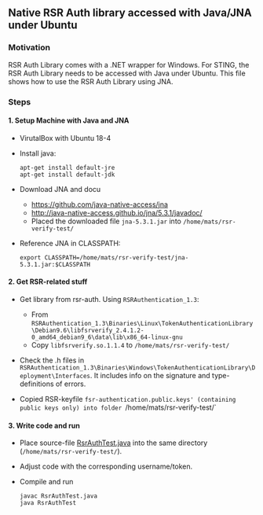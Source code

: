 ## Native RSR Auth library accessed with Java/JNA under Ubuntu ##

### Motivation

RSR Auth Library comes with a .NET wrapper for Windows.
For STING, the RSR Auth Library needs to be accessed with Java under Ubuntu.
This file shows how to use the RSR Auth Library using JNA.


### Steps ###

#### 1. Setup Machine with Java and JNA
- VirutalBox with Ubuntu 18-4

- Install java:
  ````
  apt-get install default-jre
  apt-get install default-jdk
  ````
  
- Download JNA and docu
  - https://github.com/java-native-access/jna
  - http://java-native-access.github.io/jna/5.3.1/javadoc/
  - Placed the downloaded file `jna-5.3.1.jar` into `/home/mats/rsr-verify-test/`

- Reference JNA in CLASSPATH:
  ````
  export CLASSPATH=/home/mats/rsr-verify-test/jna-5.3.1.jar:$CLASSPATH
  ````


#### 2. Get RSR-related stuff
- Get library from rsr-auth. Using `RSRAuthentication_1.3`:
  - From `RSRAuthentication_1.3\Binaries\Linux\TokenAuthenticationLibrary\Debian9.6\libfsrverify_2.4.1.2-0_amd64_debian9_6\data\lib\x86_64-linux-gnu`
  - Copy `libfsrverify.so.1.1.4` to `/home/mats/rsr-verify-test/`

- Check the .h files in `RSRAuthentication_1.3\Binaries\Windows\TokenAuthenticationLibrary\Deployment\Interfaces`. It includes info on the signature and type-definitions of errors.

- Copied RSR-keyfile `fsr-authentication.public.keys' (containing public keys only) into folder `/home/mats/rsr-verify-test/`


#### 3. Write code and run
- Place source-file [RsrAuthTest.java](/RsrAuthTest.java) into the same directory (`/home/mats/rsr-verify-test/`). 

- Adjust code with the corresponding username/token.

- Compile and run
  ````
  javac RsrAuthTest.java
  java RsrAuthTest
  ````


 

